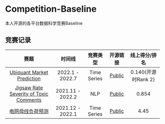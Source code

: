 # Competition-Baseline
本人开源的各平台数据科学竞赛Baseline

## 竞赛记录
| 赛题                     | 时间线             | 竞赛类型     | 开源链接                                           | 线上得分/排名 |
| :--------------------------: | :----------------: | :---------: | :---------------------------------------------------: |:-------: |
| [Ubiquant Market Prediction](https://www.kaggle.com/c/ubiquant-market-prediction/overview) | 2022.1 - 2022.7 | Time Series |  [Public](https://www.kaggle.com/leolu1998/ump-inference-lgbm-nn)   | 0.140(开源时Rank 2)|
| [Jigsaw Rate Severity of Toxic Comments](https://www.kaggle.com/c/jigsaw-toxic-severity-rating/overview) | 2021.11 - 2022.2 | NLP |  [Public](https://www.kaggle.com/leolu1998/jigsaw-ensemble-tfidf-bert)         | 0.854|
| [电网母线负荷预测](http://data.sd.gov.cn/cmpt/cmptDetail.html?id=55) | 2021.12 - 2022.1 | Time Series |  [Public](https://github.com/Leo1998-Lu/Competition-Baseline/blob/main/Baselines/2021%20ShanDong%20power%20load%20forecast%20baseline.ipynb)         | 4.45|
